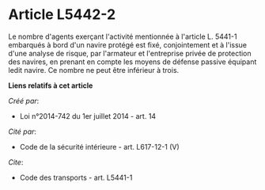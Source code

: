# Article L5442-2

Le nombre d'agents exerçant l'activité mentionnée à l'article L. 5441-1 embarqués à bord d'un navire protégé est fixé,
conjointement et à l'issue d'une analyse de risque, par l'armateur et l'entreprise privée de protection des navires, en
prenant en compte les moyens de défense passive équipant ledit navire. Ce nombre ne peut être inférieur à trois.

**Liens relatifs à cet article**

_Créé par_:

  - Loi n°2014-742 du 1er juillet 2014 - art. 14

_Cité par_:

  - Code de la sécurité intérieure - art. L617-12-1 (V)

_Cite_:

  - Code des transports - art. L5441-1
